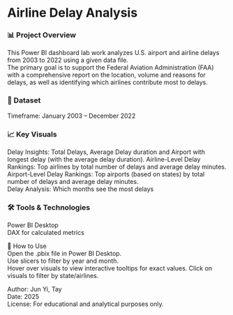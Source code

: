 # Airline Delay Analysis

### 📊 Project Overview  
This Power BI dashboard lab work analyzes U.S. airport and airline delays from 2003 to 2022 using a given data file.  
The primary goal is to support the Federal Aviation Administration (FAA) with a comprehensive report on the location, volume and reasons for delays, as well as identifying which airlines contribute most to delays.

### 📁 Dataset  
Timeframe: January 2003 – December 2022  

### 📈 Key Visuals  
Delay Insights: Total Delays, Average Delay duration and Airport with longest delay (with the average delay duration).
Airline-Level Delay Rankings: Top airlines by total number of delays and average delay minutes.  
Airport-Level Delay Rankings: Top airports (based on states) by total number of delays and average delay minutes.   
Delay Analysis: Which months see the most delays

### 🛠️ Tools & Technologies  
Power BI Desktop  
DAX for calculated metrics  

📌 How to Use  
Open the .pbix file in Power BI Desktop.  
Use slicers to filter by year and month.  
Hover over visuals to view interactive tooltips for exact values.
Click on visuals to filter by state/airlines.

Author: Jun Yi, Tay  
Date: 2025   
License: For educational and analytical purposes only.  
